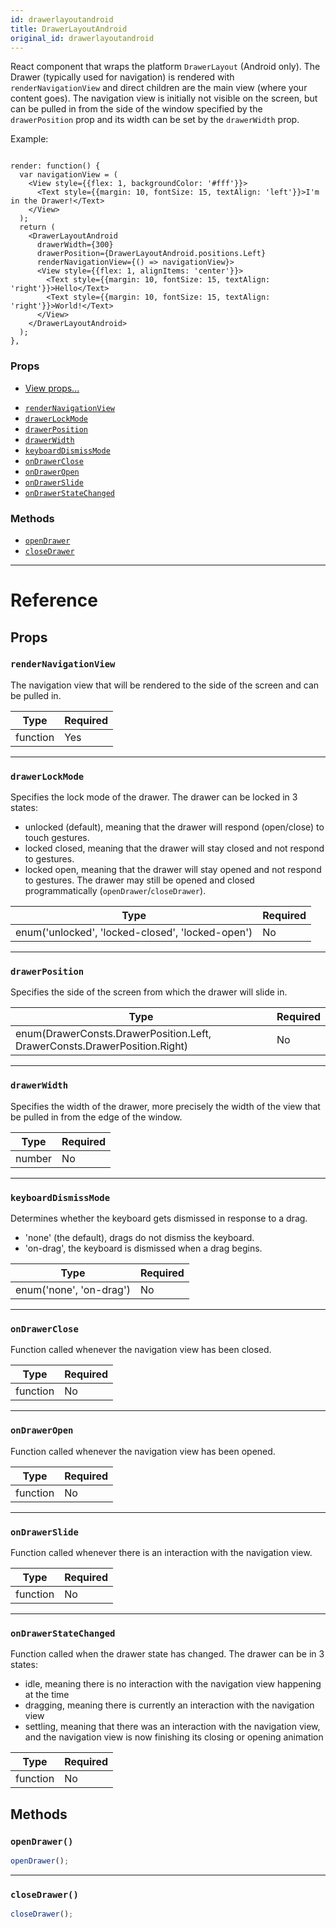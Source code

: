 ```yaml
---
id: drawerlayoutandroid
title: DrawerLayoutAndroid
original_id: drawerlayoutandroid
---
```


React component that wraps the platform `DrawerLayout` (Android only). The Drawer (typically used for navigation) is rendered with `renderNavigationView` and direct children are the main view (where your content goes). The navigation view is initially not visible on the screen, but can be pulled in from the side of the window specified by the `drawerPosition` prop and its width can be set by the `drawerWidth` prop.

Example:

```

render: function() {
  var navigationView = (
    <View style={{flex: 1, backgroundColor: '#fff'}}>
      <Text style={{margin: 10, fontSize: 15, textAlign: 'left'}}>I'm in the Drawer!</Text>
    </View>
  );
  return (
    <DrawerLayoutAndroid
      drawerWidth={300}
      drawerPosition={DrawerLayoutAndroid.positions.Left}
      renderNavigationView={() => navigationView}>
      <View style={{flex: 1, alignItems: 'center'}}>
        <Text style={{margin: 10, fontSize: 15, textAlign: 'right'}}>Hello</Text>
        <Text style={{margin: 10, fontSize: 15, textAlign: 'right'}}>World!</Text>
      </View>
    </DrawerLayoutAndroid>
  );
},

```

### Props

- [View props...](view.md#props)

* [`renderNavigationView`](drawerlayoutandroid.md#rendernavigationview)
* [`drawerLockMode`](drawerlayoutandroid.md#drawerlockmode)
* [`drawerPosition`](drawerlayoutandroid.md#drawerposition)
* [`drawerWidth`](drawerlayoutandroid.md#drawerwidth)
* [`keyboardDismissMode`](drawerlayoutandroid.md#keyboarddismissmode)
* [`onDrawerClose`](drawerlayoutandroid.md#ondrawerclose)
* [`onDrawerOpen`](drawerlayoutandroid.md#ondraweropen)
* [`onDrawerSlide`](drawerlayoutandroid.md#ondrawerslide)
* [`onDrawerStateChanged`](drawerlayoutandroid.md#ondrawerstatechanged)

### Methods

- [`openDrawer`](drawerlayoutandroid.md#opendrawer)
- [`closeDrawer`](drawerlayoutandroid.md#closedrawer)

---

# Reference

## Props

### `renderNavigationView`

The navigation view that will be rendered to the side of the screen and can be pulled in.

| Type     | Required |
| -------- | -------- |
| function | Yes      |

---

### `drawerLockMode`

Specifies the lock mode of the drawer. The drawer can be locked in 3 states:

- unlocked (default), meaning that the drawer will respond (open/close) to touch gestures.
- locked closed, meaning that the drawer will stay closed and not respond to gestures.
- locked open, meaning that the drawer will stay opened and not respond to gestures. The drawer may still be opened and closed programmatically (`openDrawer`/`closeDrawer`).

| Type                                             | Required |
| ------------------------------------------------ | -------- |
| enum('unlocked', 'locked-closed', 'locked-open') | No       |

---

### `drawerPosition`

Specifies the side of the screen from which the drawer will slide in.

| Type                                                                      | Required |
| ------------------------------------------------------------------------- | -------- |
| enum(DrawerConsts.DrawerPosition.Left, DrawerConsts.DrawerPosition.Right) | No       |

---

### `drawerWidth`

Specifies the width of the drawer, more precisely the width of the view that be pulled in from the edge of the window.

| Type   | Required |
| ------ | -------- |
| number | No       |

---

### `keyboardDismissMode`

Determines whether the keyboard gets dismissed in response to a drag.

- 'none' (the default), drags do not dismiss the keyboard.
- 'on-drag', the keyboard is dismissed when a drag begins.

| Type                    | Required |
| ----------------------- | -------- |
| enum('none', 'on-drag') | No       |

---

### `onDrawerClose`

Function called whenever the navigation view has been closed.

| Type     | Required |
| -------- | -------- |
| function | No       |

---

### `onDrawerOpen`

Function called whenever the navigation view has been opened.

| Type     | Required |
| -------- | -------- |
| function | No       |

---

### `onDrawerSlide`

Function called whenever there is an interaction with the navigation view.

| Type     | Required |
| -------- | -------- |
| function | No       |

---

### `onDrawerStateChanged`

Function called when the drawer state has changed. The drawer can be in 3 states:

- idle, meaning there is no interaction with the navigation view happening at the time
- dragging, meaning there is currently an interaction with the navigation view
- settling, meaning that there was an interaction with the navigation view, and the navigation view is now finishing its closing or opening animation

| Type     | Required |
| -------- | -------- |
| function | No       |

## Methods

### `openDrawer()`

```jsx
openDrawer();
```

---

### `closeDrawer()`

```jsx
closeDrawer();
```
